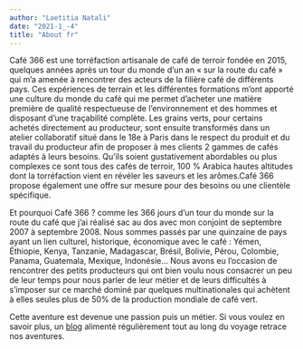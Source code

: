 ```yaml
---
author: "Laetitia Natali"
date: "2021-1_-4"
title: "About fr"
---
```


Café 366 est une torréfaction artisanale de café de terroir fondée en 2015, quelques années après un tour du monde d’un an « sur la route du café » qui m’a amenée à rencontrer des acteurs de la filière café de différents pays. Ces expériences de terrain et les différentes formations m’ont apporté une culture du monde du café qui me permet d’acheter une matière première de qualité respectueuse de l’environnement et des hommes et disposant d’une traçabilité complète. Les grains verts, pour certains achetés directement au producteur, sont ensuite transformés dans un atelier collaboratif situé dans le 18e à Paris dans le respect du produit et du travail du producteur afin de proposer à mes clients 2 gammes de cafés adaptés à leurs besoins. Qu’ils soient gustativement abordables ou plus complexes ce sont tous des cafés de terroir, 100 % Arabica hautes altitudes dont la torréfaction vient en révéler les saveurs et les arômes.Café 366 propose également une offre sur mesure pour des besoins ou une clientèle spécifique.

Et pourquoi Café 366 ? comme les 366 jours d’un tour du monde sur la route du café que j’ai réalisé sac au dos avec mon conjoint de septembre 2007 à septembre 2008. Nous sommes passés par une quinzaine de pays ayant un lien culturel, historique, économique avec le café : Yémen, Éthiopie, Kenya, Tanzanie, Madagascar, Brésil, Bolivie, Pérou, Colombie, Panama, Guatemala, Mexique, Indonésie… Nous avons eu l’occasion de rencontrer des petits producteurs qui ont bien voulu nous consacrer un peu de leur temps pour nous parler de leur métier et de leurs difficultés à s’imposer sur ce marché dominé par quelques multinationales qui achètent à elles seules plus de 50% de la production mondiale de café vert.

Cette aventure est devenue une passion puis un métier. Si vous voulez en savoir plus, un <a href="https://tourdumondeducafe.wordpress.com/" target="_blank" rel="noreferrer">blog</a> alimenté régulièrement tout au long du voyage retrace nos aventures.
